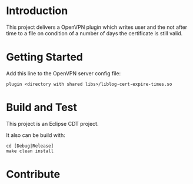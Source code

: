 # Introduction 
This project delivers a OpenVPN plugin which writes user and the not after time to a file on condition of a number of days the certificate is still valid.

# Getting Started
Add this line to the OpenVPN server config file:

```
plugin <directory with shared libs>/liblog-cert-expire-times.so
```

# Build and Test
This project is an Eclipse CDT project.

It also can be build with:

```
cd [Debug|Release]
make clean install
```

# Contribute
